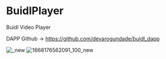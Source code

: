# BuidlPlayer
Buidl Video Player

DAPP Github -> https://github.com/devarogundade/buidl_dapp

![_new](https://user-images.githubusercontent.com/81397790/201361420-260b77d9-1e15-4f19-a584-878b321bb295.PNG)
![1668176562091_100_new](https://user-images.githubusercontent.com/81397790/201361431-77e6b642-a73a-4f39-a27c-276636557a6e.PNG)
